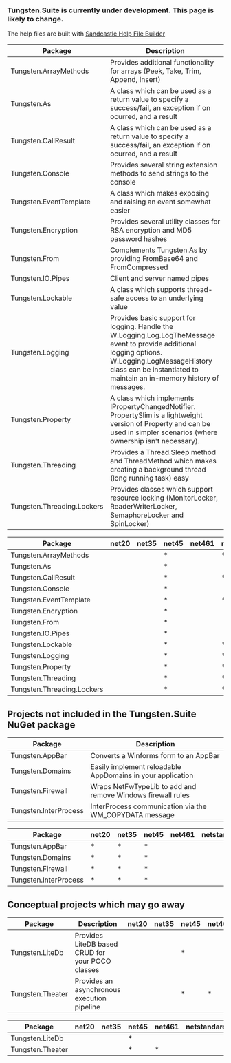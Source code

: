### Tungsten.Suite is currently under development.  This page is likely to change.

The help files are built with [Sandcastle Help File Builder](https://github.com/EWSoftware/SHFB)

| Package | Description |
|---------|-------------|
| Tungsten.ArrayMethods | Provides additional functionality for arrays (Peek, Take, Trim, Append, Insert)
| Tungsten.As | A class which can be used as a return value to specify a success/fail, an exception if on ocurred, and a result |
| Tungsten.CallResult | A class which can be used as a return value to specify a success/fail, an exception if on ocurred, and a result |
| Tungsten.Console | Provides several string extension methods to send strings to the console |
| Tungsten.EventTemplate | A class which makes exposing and raising an event somewhat easier |
| Tungsten.Encryption | Provides several utility classes for RSA encryption and MD5 password hashes |
| Tungsten.From | Complements Tungsten.As by providing FromBase64 and FromCompressed |
| Tungsten.IO.Pipes | Client and server named pipes |
| Tungsten.Lockable | A class which supports thread-safe access to an underlying value |
| Tungsten.Logging | Provides basic support for logging.  Handle the W.Logging.Log.LogTheMessage event to provide additional logging options.  W.Logging.LogMessageHistory class can be instantiated to maintain an in-memory history of messages. |
| Tungsten.Property | A class which implements IPropertyChangedNotifier.  PropertySlim is a lightweight version of Property and can be used in simpler scenarios (where ownership isn't necessary). |
| Tungsten.Threading | Provides a Thread.Sleep method and ThreadMethod which makes creating a background thread (long running task) easy |  |
| Tungsten.Threading.Lockers | Provides classes which support resource locking (MonitorLocker, ReaderWriterLocker, SemaphoreLocker and SpinLocker) |

<sub>

| Package | net20 | net35 | net45 | net461 | netstandard1.0 | netstandard1.3 | netstandard1.4 | netstandard1.5 |
|---------|-------|-------|-------|--------|----------------|----------------|----------------|----------------|
| Tungsten.ArrayMethods | | | * | | * | | | | |
| Tungsten.As | | | * | | | * | | |
| Tungsten.CallResult | | | * | | * | | | |
| Tungsten.Console | | | * | | | * | | |
| Tungsten.EventTemplate | | | * | | * | | | |
| Tungsten.Encryption | | | * | | | * | | |
| Tungsten.From | | | * | | | * | | |
| Tungsten.IO.Pipes | | | * | | | | * | |
| Tungsten.Lockable | | | * | | * | | | |
| Tungsten.Logging | | | * | | * | | | |
| Tungsten.Property | | | * | | * | | | |
| Tungsten.Threading | | | * | | * | | | |
| Tungsten.Threading.Lockers | | | * | | * | | | |

</sub>

## Projects not included in the Tungsten.Suite NuGet package
| Package | Description |
|---------|-------------|
| Tungsten.AppBar | Converts a Winforms form to an AppBar |
| Tungsten.Domains | Easily implement reloadable AppDomains in your application |
| Tungsten.Firewall | Wraps NetFwTypeLib to add and remove Windows firewall rules |
| Tungsten.InterProcess | InterProcess communication via the WM_COPYDATA message |

<sub>

| Package | net20 | net35 | net45 | net461 | netstandard1.0 | netstandard1.3 | netstandard1.4 | netstandard1.5 |
|---------|-------|-------|-------|--------|----------------|----------------|----------------|----------------|
| Tungsten.AppBar | * | * | * |  |  |  |  |  |
| Tungsten.Domains | * | * | * |  |  |  |  |  |
| Tungsten.Firewall | * | * | * |  |  |  |  |  |
| Tungsten.InterProcess | * | * | * |  |  |  |  |  |

</sub>
 
## Conceptual projects which may go away
| Package | Description | net20 | net35 | net45 | net461 | netstandard1.0 | netstandard1.3 | netstandard1.4 | netstandard1.5 |
|---------|-------------|-------|-------|-------|--------|----------------|----------------|----------------|----------------|
| Tungsten.LiteDb | Provides LiteDB based CRUD for your POCO classes |  |  | * |  |  |  | * |  |
| Tungsten.Theater | Provides an asynchronous execution pipeline |  |  | * | * |  | * |  |  |

<sub>

| Package | net20 | net35 | net45 | net461 | netstandard1.0 | netstandard1.3 | netstandard1.4 | netstandard1.5 |
|---------|-------|-------|-------|--------|----------------|----------------|----------------|----------------|
| Tungsten.LiteDb |||*||||*||
| Tungsten.Theater |||*|*||*|||

</sub>
